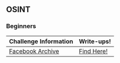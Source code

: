 ## OSINT

### Beginners
| Challenge Information | Write-ups! | 
|----------------|----------------|
| [Facebook Archive](https://github.com/Hacktoberfest-Nepal/Hacktoberfest_CTF/tree/master/Challenges/OSINT/Beginners/Facebook%20Archive) | [Find Here!](https://github.com/Hacktoberfest-Nepal/Hacktoberfest_CTF/tree/master/Writeups/OSINT/Beginners/Facebook%20Archive) |
